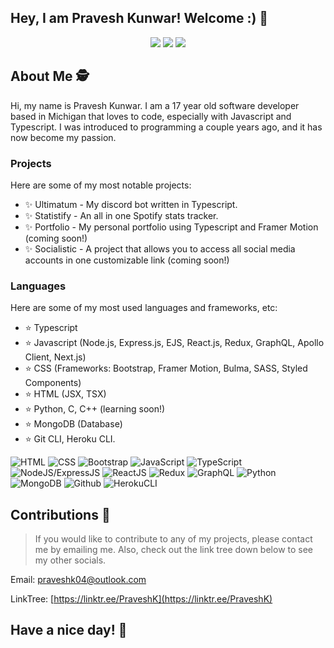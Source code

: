 ## Hey, I am Pravesh Kunwar! Welcome :) 👋


<div align="center"> <img src="https://github-readme-stats.vercel.app/api?username=PraveshKunwar&show_icons=true&theme=tokyonight" style="text-decoration:none; color: white"/>
  <img src="https://github-readme-stats.vercel.app/api/top-langs/?username=PraveshKunwar&layout=compact&theme=tokyonight"/>
<img src="https://komarev.com/ghpvc/?username=PraveshKunwar" />
</div>
  
## About Me 🕵️
Hi, my name is Pravesh Kunwar. I am a 17 year old software developer based in Michigan that loves to code, especially with Javascript and Typescript. I was introduced to programming a couple years ago, and it has now become my passion.

### Projects

Here are some of my most notable projects:

- ✨ Ultimatum - My discord bot written in Typescript.
- ✨ Statistify - An all in one Spotify stats tracker.
- ✨ Portfolio - My personal portfolio using Typescript and Framer Motion (coming soon!)
- ✨ Socialistic - A project that allows you to access all social media accounts in one customizable link (coming soon!)

### Languages

Here are some of my most used languages and frameworks, etc: 

- ⭐ Typescript
- ⭐ Javascript (Node.js, Express.js, EJS, React.js, Redux, GraphQL, Apollo Client, Next.js)
- ⭐ CSS (Frameworks: Bootstrap, Framer Motion, Bulma, SASS, Styled Components)
- ⭐ HTML (JSX, TSX)
- ⭐ Python, C, C++ (learning soon!)
- ⭐ MongoDB (Database)
- ⭐ Git CLI, Heroku CLI.

![HTML](https://img.shields.io/static/v1?style=flat-square&label=%E2%A0%80&color=555&labelColor=%23e34c26&message=HTML%EF%B8%B1100%25)
![CSS](https://img.shields.io/static/v1?style=flat-square&label=%E2%A0%80&color=555&labelColor=%23563d7c&message=CSS%EF%B8%B155%25)
![Bootstrap](https://img.shields.io/static/v1?style=flat-square&label=%E2%A0%80&color=555&labelColor=602C50&message=Bootstrap%EF%B8%B140%30)
![JavaScript](https://img.shields.io/static/v1?style=flat-square&label=%E2%A0%80&color=555&labelColor=%23f1e05a&message=JavaScript%EF%B8%B180%25)
![TypeScript](https://img.shields.io/static/v1?style=flat-square&label=%E2%A0%80&color=555&labelColor=%232b7489&message=TypeScript%EF%B8%B145%25)
![NodeJS/ExpressJS](https://img.shields.io/static/v1?style=flat-square&label=%E2%A0%80&color=555&labelColor=68A063&message=NodeJS/ExpressJS%EF%B8%B140%25)
![ReactJS](https://img.shields.io/static/v1?style=flat-square&label=%E2%A0%80&color=555&labelColor=61DBFB&message=ReactJS%EF%B8%B140%25)
![Redux](https://img.shields.io/static/v1?style=flat-square&label=%E2%A0%80&color=555&labelColor=764abc&message=Redux%EF%B8%B140%30)
![GraphQL](https://img.shields.io/static/v1?style=flat-square&label=%E2%A0%80&color=555&labelColor=e535ab&message=GraphQL%EF%B8%B140%15)
![Python](https://img.shields.io/static/v1?style=flat-square&label=%E2%A0%80&color=555&labelColor=306998&message=Python%EF%B8%B140%20)
![MongoDB](https://img.shields.io/static/v1?style=flat-square&label=%E2%A0%80&color=555&labelColor=4DB33D&message=MongoDB%EF%B8%B140%20)
![Github](https://img.shields.io/static/v1?style=flat-square&label=%E2%A0%80&color=555&labelColor=211F1F&message=MongoDB%EF%B8%B140%90)
![HerokuCLI](https://img.shields.io/static/v1?style=flat-square&label=%E2%A0%80&color=555&labelColor=6762a6&message=HerokuCLI%EF%B8%B140%90)

## Contributions 📜

> If you would like to contribute to any of my projects,
> please contact me by emailing me.
> Also, check out the link tree down below to see my other socials.

Email: praveshk04@outlook.com

LinkTree: [https://linktr.ee/PraveshK](https://linktr.ee/PraveshK)

## Have a nice day! 👋

